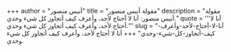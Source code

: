 +++
author = "أنيس منصور"
title = "مقولة أنيس منصور"
description = "مقولة أنيس منصور: أنا لا أحتاج لأحد، وأعرف كيف أتجاوز كل شيء وحدي."
quote = '''أنا لا أحتاج لأحد، وأعرف كيف أتجاوز كل شيء وحدي.'''
slug = "أنا-لا-أحتاج-لأحد-وأعرف-كيف-أتجاوز-كل-شيء-وحدي"
+++
أنا لا أحتاج لأحد، وأعرف كيف أتجاوز كل شيء وحدي.
